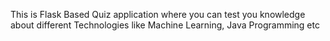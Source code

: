 This is Flask Based Quiz application where you can test you knowledge about different Technologies like Machine Learning, Java Programming etc
